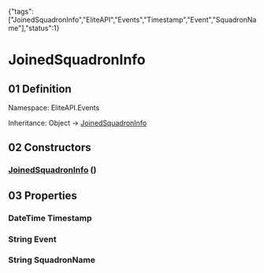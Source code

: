 {"tags":["JoinedSquadronInfo","EliteAPI","Events","Timestamp","Event","SquadronName"],"status":1}

# JoinedSquadronInfo

## 01 Definition

Namespace: <span class='code'>EliteAPI.Events</span>

Inheritance: <span class='code'>Object</span> → <span class='code'>[JoinedSquadronInfo](../../EliteAPI/Events/JoinedSquadronInfo.html)</span>

## 02 Constructors

### <span class='code'>[JoinedSquadronInfo](../../EliteAPI/Events/JoinedSquadronInfo.html)</span> ()

## 03 Properties

### <span class='code'>DateTime</span> Timestamp

### <span class='code'>String</span> Event

### <span class='code'>String</span> SquadronName

